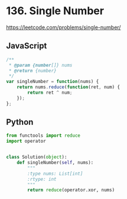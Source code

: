 # 136. Single Number

https://leetcode.com/problems/single-number/

## JavaScript

```js
/**
 * @param {number[]} nums
 * @return {number}
 */
var singleNumber = function(nums) {
	return nums.reduce(function(ret, num) {
		return ret ^ num;
	});
};
```

## Python

```py
from functools import reduce
import operator


class Solution(object):
    def singleNumber(self, nums):
        """
        :type nums: List[int]
        :rtype: int
        """
        return reduce(operator.xor, nums)
```
